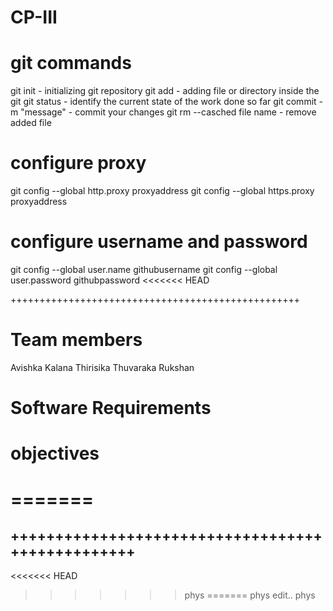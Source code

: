 # CP-III

git commands
============

git init                   - initializing git repository
git add                    - adding file or directory inside the git
git status                 - identify the current state of the work done so far
git commit -m "message"    - commit your changes
git rm --casched file name - remove added file

configure proxy
===============

git config --global http.proxy proxyaddress
git config --global https.proxy proxyaddress

configure username and password
===============================

git config --global user.name githubusername
git config --global user.password githubpassword
<<<<<<< HEAD

++++++++++++++++++++++++++++++++++++++++++++++++++

Team members
============
Avishka
Kalana
Thirisika
Thuvaraka
Rukshan


Software Requirements
=====================

objectives
====================


=======
=================================================
+++++++++++++++++++++++++++++++++++++++++++++++++
-------------------------------------------------
<<<<<<< HEAD
>>>>>>> phys
=======
phys edit..
>>>>>>> phys
